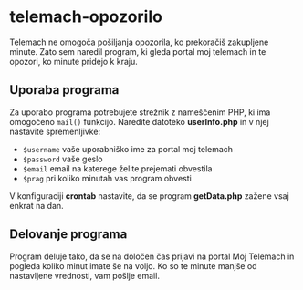 # telemach-opozorilo
Telemach ne omogoča pošiljanja opozorila, ko prekoračiš zakupljene minute. Zato sem naredil program, ki gleda portal moj telemach in te opozori, ko minute pridejo k kraju.

## Uporaba programa
Za uporabo programa potrebujete strežnik z nameščenim PHP, ki ima omogočeno `mail()` funkcijo. 
Naredite datoteko __userInfo.php__ in v njej nastavite spremenljivke:
* `$username` vaše uporabniško ime za portal moj telemach
* `$password` vaše geslo
* `$email` email na katerege želite prejemati obvestila
* `$prag` pri koliko minutah vas program obvesti

V konfiguraciji __crontab__ nastavite, da se program __getData.php__ zažene vsaj enkrat na dan.

## Delovanje programa
Program deluje tako, da se na določen čas prijavi na portal Moj Telemach in pogleda koliko minut imate še na voljo. Ko so te minute manjše od nastavljene vrednosti, vam pošlje email.
